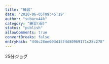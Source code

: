 ```yaml
---
title: "練習"
date: '2020-06-05T09:45:19'
author: "subaru44k"
category: "練習(弱)"
status: "publish"
allowComments: true
convertBreaks: false
entryHash: "446c28ee603d13f4d80969171c28c278"
---
```

25分ジョグ

